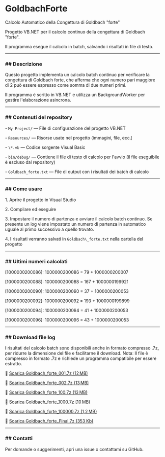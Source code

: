 # GoldbachForte

Calcolo Automatico della Congettura di Goldbach "forte"



Progetto VB.NET per il calcolo continuo della congettura di Goldbach "forte".  

Il programma esegue il calcolo in batch, salvando i risultati in file di testo.



---



### \## Descrizione



Questo progetto implementa un calcolo batch continuo per verificare la congettura di Goldbach forte, che afferma che ogni numero pari maggiore di 2 può essere espresso come somma di due numeri primi.  

Il programma è scritto in VB.NET e utilizza un BackgroundWorker per gestire l'elaborazione asincrona.



---



### \## Contenuti del repository



\- `My Project/` — File di configurazione del progetto VB.NET  

\- `Resources/` — Risorse usate nel progetto (immagini, file, ecc.)  

\- `\*.vb` — Codice sorgente Visual Basic  

\- `bin/debug/` — Contiene il file di testo di calcolo per l'avvio (il file eseguibile è escluso dal repository)  

\- `Goldbach_forte.txt` — File di output con i risultati dei batch di calcolo  



---



### \## Come usare



1\. Aprire il progetto in Visual Studio  

2\. Compilare ed eseguire  

3\. Impostare il numero di partenza e avviare il calcolo batch continuo. Se presente un log viene impostato un numero di partenza in automatico uguale al primo successivo a quello trovato.  

4\. I risultati verranno salvati in `Goldbach\_forte.txt` nella cartella del progetto



---



### \## Ultimi numeri calcolati


\[1000000200086]: 1000000200086 = 79 + 1000000200007

\[1000000200088]: 1000000200088 = 167 + 1000000199921

\[1000000200090]: 1000000200090 = 37 + 1000000200053

\[1000000200092]: 1000000200092 = 193 + 1000000199899

\[1000000200094]: 1000000200094 = 41 + 1000000200053

\[1000000200096]: 1000000200096 = 43 + 1000000200053


---


### \## Download file log


I risultati del calcolo batch sono disponibili anche in formato compresso .7z, per ridurre la dimensione del file e facilitarne il download.
Nota: Il file è compresso in formato .7z e richiede un programma compatibile per essere estratto.


🔗 [Scarica Goldbach_forte_001.7z (12 MB)](https://drive.google.com/uc?export=download&id=10ry6MYKErc4wdJSGF6K1V6xQlqv5qn3o)

🔗 [Scarica Goldbach_forte_002.7z (13 MB)](https://drive.google.com/uc?export=download&id=1iDndE67ujsB2iqoqJqwH1Sya1bzEBlQ-)

🔗 [Scarica Goldbach_forte_100.7z (13 MB)](https://drive.google.com/uc?export=download&id=1eGcfoEIPXpaSparbZ_59seJUTMmjxR6R)

🔗 [Scarica Goldbach_forte_1000.7z (10 MB)](https://drive.google.com/uc?export=download&id=1779j7o1b0IchUuu-Wqrra7cfFIo_xU_w)

🔗 [Scarica Goldbach_forte_100000.7z (1,2 MB)](https://drive.google.com/uc?export=download&id=1oDBxU9v6dIsEyQPmsaAd46Iv5Xa7CkTH)

🔗 [Scarica Goldbach_forte_Final.7z (353 Kb)](https://drive.google.com/uc?export=download&id=1d42DqAb2KVFSBtMAoAaTHhJnRQ-6ZRnH)


---

### \## Contatti



Per domande o suggerimenti, apri una issue o contattami su GitHub.

